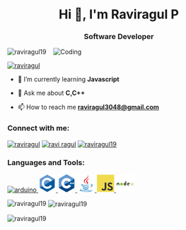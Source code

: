 
<h1 align="center">Hi 👋, I'm Raviragul P</h1>
<h3 align="center">Software Developer</h3>
<img align="right" alt="Coding" width="400" src="https://t4.ftcdn.net/jpg/01/35/92/85/360_F_135928597_xU5EzKq6vpOeXPX5vsbI48zfVVkSRlrF.jpg">

<p align="left"> <img src="https://komarev.com/ghpvc/?username=raviragul19&label=Profile%20views&color=0e75b6&style=flat" alt="raviragul19" /> </p>

<p align="left"> <a href="https://twitter.com/raviragul" target="blank"><img src="https://img.shields.io/twitter/follow/raviragul?logo=twitter&style=for-the-badge" alt="raviragul" /></a> </p>

- 🌱 I’m currently learning **Javascript**

- 💬 Ask me about **C,C++**

- 📫 How to reach me **raviragul3048@gmail.com**

<h3 align="left">Connect with me:</h3>
<p align="left">
<a href="https://twitter.com/raviragul" target="blank"><img align="center" src="https://raw.githubusercontent.com/rahuldkjain/github-profile-readme-generator/master/src/images/icons/Social/twitter.svg" alt="raviragul" height="30" width="40" /></a>
<a href="https://linkedin.com/in/ravi ragul" target="blank"><img align="center" src="https://raw.githubusercontent.com/rahuldkjain/github-profile-readme-generator/master/src/images/icons/Social/linked-in-alt.svg" alt="ravi ragul" height="30" width="40" /></a>
<a href="https://stackoverflow.com/users/raviragul19" target="blank"><img align="center" src="https://raw.githubusercontent.com/rahuldkjain/github-profile-readme-generator/master/src/images/icons/Social/stack-overflow.svg" alt="raviragul19" height="30" width="40" /></a>
</p>

<h3 align="left">Languages and Tools:</h3>
<p align="left"> <a href="https://www.arduino.cc/" target="_blank" rel="noreferrer"> <img src="https://cdn.worldvectorlogo.com/logos/arduino-1.svg" alt="arduino" width="40" height="40"/> </a> <a href="https://www.cprogramming.com/" target="_blank" rel="noreferrer"> <img src="https://raw.githubusercontent.com/devicons/devicon/master/icons/c/c-original.svg" alt="c" width="40" height="40"/> </a> <a href="https://www.w3schools.com/cpp/" target="_blank" rel="noreferrer"> <img src="https://raw.githubusercontent.com/devicons/devicon/master/icons/cplusplus/cplusplus-original.svg" alt="cplusplus" width="40" height="40"/> </a> <a href="https://www.java.com" target="_blank" rel="noreferrer"> <img src="https://raw.githubusercontent.com/devicons/devicon/master/icons/java/java-original.svg" alt="java" width="40" height="40"/> </a> <a href="https://developer.mozilla.org/en-US/docs/Web/JavaScript" target="_blank" rel="noreferrer"> <img src="https://raw.githubusercontent.com/devicons/devicon/master/icons/javascript/javascript-original.svg" alt="javascript" width="40" height="40"/> </a> <a href="https://nodejs.org" target="_blank" rel="noreferrer"> <img src="https://raw.githubusercontent.com/devicons/devicon/master/icons/nodejs/nodejs-original-wordmark.svg" alt="nodejs" width="40" height="40"/> </a> </p>

<p><img align="left" src="https://github-readme-stats.vercel.app/api/top-langs?username=raviragul19&show_icons=true&locale=en&layout=compact" alt="raviragul19" /></p>

<p>&nbsp;<img align="center" src="https://github-readme-stats.vercel.app/api?username=raviragul19&show_icons=true&locale=en" alt="raviragul19" /></p>

<p><img align="center" src="https://github-readme-streak-stats.herokuapp.com/?user=raviragul19&" alt="raviragul19" /></p>
